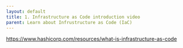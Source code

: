 ```yaml
---
layout: default
title: 1. Infrastructure as Code introduction video
parent: Learn about Infrustructure as Code (IaC)
---
```



https://www.hashicorp.com/resources/what-is-infrastructure-as-code

